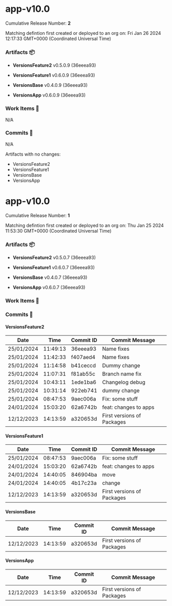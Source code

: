 <a id=3798dfeec0a6cd31c24fa8255c365220b095958d></a>

# app-v10.0

Cumulative Release Number: <b>2</b>

Matching defintion first created or deployed to an org on: Fri Jan 26 2024 12:17:33 GMT+0000 (Coordinated Universal Time)

### Artifacts :package:

-   **VersionsFeature2** v0.5.0.9 (36eeea93)

-   **VersionsFeature1** v0.6.0.9 (36eeea93)

-   **VersionsBase** v0.4.0.9 (36eeea93)

-   **VersionsApp** v0.6.0.9 (36eeea93)

### Work Items :gem:

N/A

### Commits :book:

N/A

Artifacts with no changes:

-   VersionsFeature2
-   VersionsFeature1
-   VersionsBase
-   VersionsApp

<a id=a8bfc10e19dee895841d992743d06d294bf43e57></a>

# app-v10.0

Cumulative Release Number: <b>1</b>

Matching defintion first created or deployed to an org on: Thu Jan 25 2024 11:53:30 GMT+0000 (Coordinated Universal Time)

### Artifacts :package:

-   **VersionsFeature2** v0.5.0.7 (36eeea93)

-   **VersionsFeature1** v0.6.0.7 (36eeea93)

-   **VersionsBase** v0.4.0.7 (36eeea93)

-   **VersionsApp** v0.6.0.7 (36eeea93)

### Work Items :gem:

[](/)

### Commits :book:

#### VersionsFeature2

| Date       | Time     | Commit ID | Commit Message             |
| ---------- | -------- | --------- | -------------------------- |
| 25/01/2024 | 11:49:13 | 36eeea93  | Name fixes                 |
| 25/01/2024 | 11:42:33 | f407aed4  | Name fixes                 |
| 25/01/2024 | 11:14:58 | b41ceccd  | Dummy change               |
| 25/01/2024 | 11:07:31 | f81ab55c  | Branch name fix            |
| 25/01/2024 | 10:43:11 | 1ede1ba6  | Changelog debug            |
| 25/01/2024 | 10:31:14 | 922eb741  | dummy change               |
| 25/01/2024 | 08:47:53 | 9aec006a  | Fix: some stuff            |
| 24/01/2024 | 15:03:20 | 62a6742b  | feat: changes to apps      |
| 12/12/2023 | 14:13:59 | a320653d  | First versions of Packages |

#### VersionsFeature1

| Date       | Time     | Commit ID | Commit Message             |
| ---------- | -------- | --------- | -------------------------- |
| 25/01/2024 | 08:47:53 | 9aec006a  | Fix: some stuff            |
| 24/01/2024 | 15:03:20 | 62a6742b  | feat: changes to apps      |
| 24/01/2024 | 14:40:05 | 846904ba  | move                       |
| 24/01/2024 | 14:40:05 | 4b17c23a  | change                     |
| 12/12/2023 | 14:13:59 | a320653d  | First versions of Packages |

#### VersionsBase

| Date       | Time     | Commit ID | Commit Message             |
| ---------- | -------- | --------- | -------------------------- |
| 12/12/2023 | 14:13:59 | a320653d  | First versions of Packages |

#### VersionsApp

| Date       | Time     | Commit ID | Commit Message             |
| ---------- | -------- | --------- | -------------------------- |
| 12/12/2023 | 14:13:59 | a320653d  | First versions of Packages |
